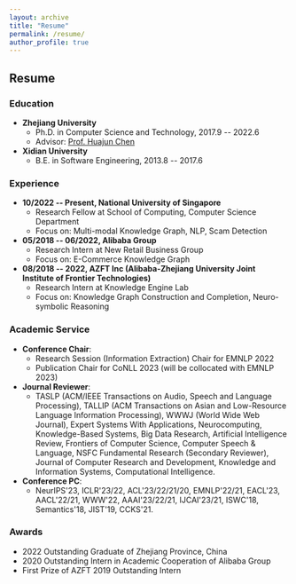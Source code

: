 ```yaml
---
layout: archive
title: "Resume"
permalink: /resume/
author_profile: true
---
```


## Resume

### Education
* **Zhejiang University** 
  - Ph.D. in Computer Science and Technology, 2017.9 -- 2022.6
  - Advisor: [Prof. Huajun Chen](http://mypage.zju.edu.cn/huajun)
* **Xidian University**
  - B.E. in Software Engineering, 2013.8 -- 2017.6

### Experience
* **10/2022 -- Present, National University of Singapore**
  - Research Fellow at School of Computing, Computer Science Department
  - Focus on: Multi-modal Knowledge Graph, NLP, Scam Detection
* **05/2018 -- 06/2022, Alibaba Group**
  - Research Intern at New Retail Business Group
  - Focus on: E-Commerce Knowledge Graph
* **08/2018 -- 2022, AZFT Inc (Alibaba-Zhejiang University Joint Institute of Frontier Technologies)**
  - Research Intern at Knowledge Engine Lab
  - Focus on: Knowledge Graph Construction and Completion, Neuro-symbolic Reasoning

### Academic Service
* **Conference Chair**:
  - Research Session (Information Extraction) Chair for EMNLP 2022
  <!-- - Research Session (AI for DB) Chair for ICDE 2023 -->
  - Publication Chair for CoNLL 2023 (will be collocated with EMNLP 2023)
* **Journal Reviewer**: 
  - TASLP (ACM/IEEE Transactions on Audio, Speech and Language Processing), TALLIP (ACM Transactions on Asian and Low-Resource Language Information Processing), WWWJ (World Wide Web Journal), Expert Systems With Applications, Neurocomputing, Knowledge-Based Systems, Big Data Research, Artificial Intelligence Review, Frontiers of Computer Science, Computer Speech & Language, NSFC Fundamental Research (Secondary Reviewer), Journal of Computer Research and Development, Knowledge and Information Systems, Computational Intelligence. 
* **Conference PC**: 
  - NeurIPS'23, ICLR'23/22, ACL'23/22/21/20, EMNLP'22/21, EACL'23, AACL'22/21, WWW'22, AAAI'23/22/21, IJCAI'23/21, ISWC'18, Semantics'18, JIST'19, CCKS'21. 

### Awards
* 2022 Outstanding Graduate of Zhejiang Province, China
* 2020 Outstanding Intern in Academic Cooperation of Alibaba Group
* First Prize of AZFT 2019 Outstanding Intern

